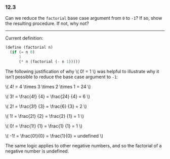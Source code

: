 ### 12.3

Can we reduce the `factorial` base case argument from `0` to `-1`? If so, show the resulting procedure. If not, why not? 

***

Current definition:

~~~ scheme
(define (factorial n)
  (if (= n 0)
      1
      (* n (factorial (- n 1)))))
~~~

The following justification of why \\( 0! = 1 \\) was helpful to illustrate why it isn’t possible to reduce the base case argument to `-1`:

\\( 4! = 4 \times 3 \times 2 \times 1 = 24 \\)

\\( 3! = \frac{4!} {4} = \frac{24} {4} = 6 \\)

\\( 2! = \frac{3!} {3} = \frac{6} {3} = 2 \\)

\\( 1! = \frac{2!} {2} = \frac{2} {1} = 1 \\)

\\( 0! = \frac{1!} {1} = \frac{1} {1} = 1 \\)

\\( -1! = \frac{0!}{0} = \frac{1}{0} = undefined \\)

The same logic applies to other negative numbers, and so the factorial of a negative number is undefined.
